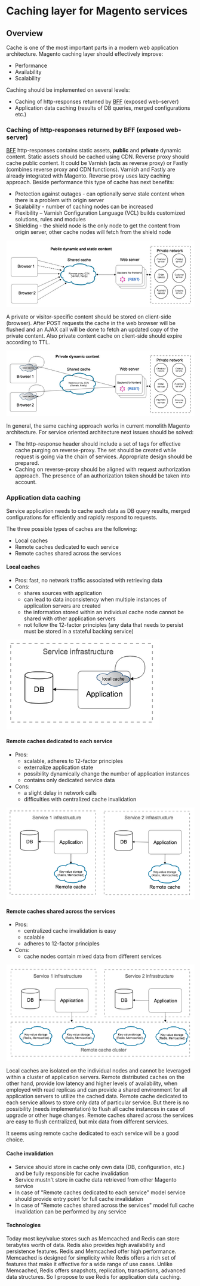 # Caching layer for Magento services

## Overview

Cache is one of the most important parts in a modern web application architecture.
Magento caching layer should effectively improve:
 * Performance
 * Availability
 * Scalability

Caching should be implemented on several levels:
 * Caching of http-responses returned by [BFF](https://github.com/magento/architecture/blob/master/design-documents/service-isolation.md#backends-for-frontends) (exposed web-server) 
 * Application data caching (results of DB queries, merged configurations etc.)

### Caching of http-responses returned by BFF (exposed web-server)

[BFF](https://github.com/magento/architecture/blob/master/design-documents/service-isolation.md#backends-for-frontends) http-responses contains static assets, **public** and **private** dynamic content.
Static assets should be cached using CDN. Reverse proxy should cache public content.
It could be Varnish (acts as reverse proxy) or Fastly (combines reverse proxy and CDN functions).
Varnish and Fastly are already integrated with Magento. Reverse proxy uses lazy caching approach.
Beside performance this type of cache has next benefits:
 * Protection against outages - can optionally serve stale content when there is a problem with origin server
 * Scalability - number of caching nodes can be increased
 * Flexibility – Varnish Configuration Language (VCL) builds customized solutions, rules and modules
 * Shielding - the shield node is the only node to get the content from origin server, other cache nodes will fetch from the shield node
 
 ![Public content caching](img/public-cache.jpg)

A private or visitor-specific content should be stored on client-side (browser). After POST requests the cache 
in the web browser will be flushed and an AJAX call will be done to fetch an updated copy of the private content.
Also private content cache on client-side should expire according to TTL.

 ![Private content caching](img/private-cache.jpg)
 
 In general, the same caching approach works in current monolith Magento architecture.
 For service oriented architecture next issues should be solved:
  * The http-response header should include a set of tags for effective cache purging on reverse-proxy.
 The set should be created while request is going via the chain of services. Appropriate design should be prepared.
  * Caching on reverse-proxy should be aligned with request authorization approach. The presence of an authorization token should be taken into account.
  

### Application data caching

Service application needs to cache such data as DB query results, merged configurations for efficiently and rapidly respond to requests.

The three possible types of caches are the following:
 * Local caches
 * Remote caches dedicated to each service
 * Remote caches shared across the services
 
#### Local caches
 - Pros: fast, no network traffic associated with retrieving data
 - Cons: 
   - shares sources with application
   - can lead to data inconsistency when multiple instances of application servers are created
   - the information stored within an individual cache node cannot be shared with other application servers
   - not follow the 12-factor principles (any data that needs to persist must be stored in a stateful backing service)
 
 ![Local cache](img/local-app-cache.png)
 
#### Remote caches dedicated to each service
 - Pros: 
   - scalable, adheres to 12-factor principles
   - externalize application state
   - possibility dynamically change the number of application instances
   - contains only dedicated service data
 - Cons: 
   - a slight delay in network calls
   - difficulties with centralized cache invalidation
 
  ![Remote cache dedicated to each service](img/remote-dedicated-cache.png)
 
#### Remote caches shared across the services
 - Pros: 
   - centralized cache invalidation is easy
   - scalable
   - adheres to 12-factor principles
 - Cons: 
   - cache nodes contain mixed data from different services
 
 ![Remote cache shared across the services](img/remote-cache-cluster.png)
 
Local caches are isolated on the individual nodes and cannot be leveraged within a cluster of application servers.
Remote distributed caches on the other hand, provide low latency and higher levels of availability, when employed with read replicas and can provide a shared environment for all application servers to utilize the cached data.
Remote cache dedicated to each service allows to store only data of particular service. 
But there is no possibility (needs implementation) to flush all cache instances in case of upgrade or other huge changes.
Remote caches shared across the services are easy to flush centralized, but mix data from different services.

It seems using remote cache dedicated to each service will be a good choice.

#### Cache invalidation
 - Service should store in cache only own data (DB, configuration, etc.) and be fully responsible for cache invalidation
 - Service mustn't store in cache data retrieved from other Magento service
 - In case of "Remote caches dedicated to each service" model service should provide entry point for full cache invalidation
 - In case of "Remote caches shared across the services" model full cache invalidation can be performed by any service

#### Technologies 
Today most key/value stores such as Memcached and Redis can store terabytes worth of data. Redis also provides high availability and persistence features. 
Redis and Memcached offer high performance. Memcached is designed for simplicity while Redis offers a rich set of features that make it effective for a wide range of use cases.
Unlike Memcached, Redis offers snapshots, replication, transactions, advanced data structures. So I propose to use Redis for application data caching.
